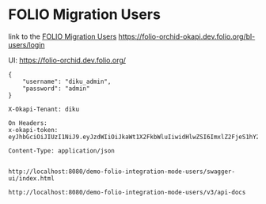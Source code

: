 # FOLIO Migration Users 

link to the [FOLIO Migration Users](https://folio-orchid-okapi.dev.folio.org/bl-users/login)
https://folio-orchid-okapi.dev.folio.org/bl-users/login

UI: https://folio-orchid.dev.folio.org/

```
{
    "username": "diku_admin",
    "password": "admin"
}

X-Okapi-Tenant: diku

On Headers:
x-okapi-token: eyJhbGciOiJIUzI1NiJ9.eyJzdWIiOiJkaWt1X2FkbWluIiwidHlwZSI6ImxlZ2FjeS1hY2Nlc3MiLCJ1c2VyX2lkIjoiYWFjZDc0ZTItMzk3OC01ZTY3LTgyOGYtYzNmNWZlNzVjYmEwIiwiaWF0IjoxNzI1NzM4ODE4LCJ0ZW5hbnQiOiJkaWt1In0.hwyISrKDsPCYajEIQfMEYAJlpiBevtrl5dF2nBYote8

Content-Type: application/json


http://localhost:8080/demo-folio-integration-mode-users/swagger-ui/index.html

http://localhost:8080/demo-folio-integration-mode-users/v3/api-docs
```
